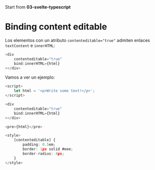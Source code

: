Start from **03-svelte-typescript**

# Binding content editable

Los elementos con un atributo `contenteditable="true"` admiten enlaces `textContent` e `innerHTML`:

```ts
<div
	contenteditable="true"
	bind:innerHTML={html}
></div>
```

Vamos a ver un ejemplo:

```ts
<script>
	let html = '<p>Write some text!</p>';
</script>

<div
	contenteditable="true"
	bind:innerHTML={html}
></div>

<pre>{html}</pre>

<style>
	[contenteditable] {
		padding: 0.5em;
		border: 1px solid #eee;
		border-radius: 4px;
	}
</style>
```
